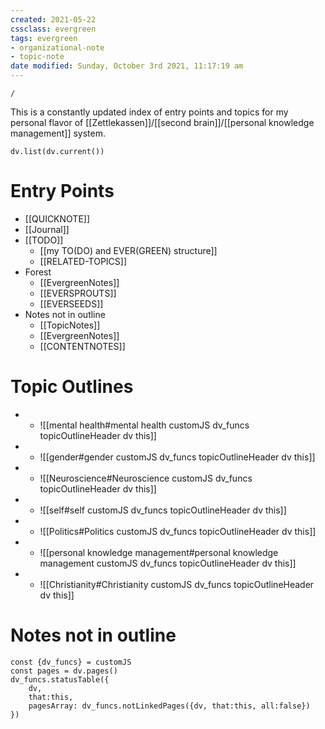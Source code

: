 ```yaml
---
created: 2021-05-22
cssclass: evergreen
tags: evergreen
- organizational-note
- topic-note
date modified: Sunday, October 3rd 2021, 11:17:19 am
---
```

```ActivityHistory
/
```
This is a constantly updated index of entry points and topics for my personal flavor of [[Zettlekassen]]/[[second brain]]/[[personal knowledge management]] system.
```dataviewjs
dv.list(dv.current())
```
# Entry Points

- [[QUICKNOTE]]
- [[Journal]]
- [[TODO]]
	- [[my TO(DO) and EVER(GREEN) structure]]
	- [[RELATED-TOPICS]]
- Forest
	- [[EvergreenNotes]]
	- [[EVERSPROUTS]]
	- [[EVERSEEDS]]
- Notes not in outline
	- [[TopicNotes]]
	- [[EvergreenNotes]]
	- [[CONTENTNOTES]]



# Topic Outlines
- 
	- ![[mental health#mental health customJS dv_funcs topicOutlineHeader dv this]]
- 
	- ![[gender#gender customJS dv_funcs topicOutlineHeader dv this]]
- 
	 - ![[Neuroscience#Neuroscience customJS dv_funcs topicOutlineHeader dv this]]
- 
	- ![[self#self customJS dv_funcs topicOutlineHeader dv this]]
- 
	- ![[Politics#Politics customJS dv_funcs topicOutlineHeader dv this]]
- 
	 - ![[personal knowledge management#personal knowledge management customJS dv_funcs topicOutlineHeader dv this]]
- 
	 - ![[Christianity#Christianity customJS dv_funcs topicOutlineHeader dv this]]

# Notes not in outline
```dataviewjs
const {dv_funcs} = customJS
const pages = dv.pages()
dv_funcs.statusTable({
	dv, 
	that:this,
	pagesArray: dv_funcs.notLinkedPages({dv, that:this, all:false})
})
```

